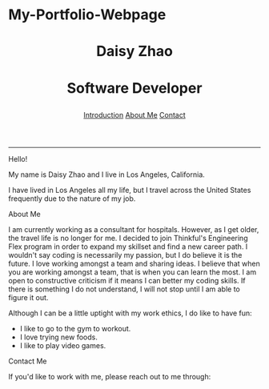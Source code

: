 # My-Portfolio-Webpage

<!DOCTYPE html>
<html lang="en">

<head>
  <meta charset="utf-8">
  <meta name="viewport" content= "width=device-width">
  <title>Daisy Zhao | Software Developer</title>
  <link rel="stylesheet" href="https://cdnjs.cloudflare.com/ajax/libs/normalize/8.0.1/normalize.min.css" />
  <link href="style.css" rel="stylesheet" type="text/css" />
</head>

<body>
  <header>
    <div>
      <h1>Daisy Zhao<h1>
      <p>Software Developer</p>
    </div>
    <nav>
      <a href="#Intro">Introduction</a>
      <a href="#About-Me">About Me</a>
      <a href="#Contact">Contact</a>
    </nav>    
     </header>  
<hr>
      
   <main>
   <article id="Intro"
            <h2>Hello!</h2>
      <p>My name is Daisy Zhao and I live in Los Angeles, California.</p>
      <p>I have lived in Los Angeles all my life, but I travel across the United States frequently due to the nature of my job. </p>
      </article>
   <article id="About-Me"
            <h2>About Me</h2>
      <p>I am currently working as a consultant for hospitals. However, as I get older, the travel life is no longer for me. I decided to join Thinkful's Engineering Flex program in order to expand my skillset and find a new career path. I wouldn't say coding is necessarily my passion, but I do believe it is the future. I love working amongst a team and sharing ideas. I believe that when you are working amongst a team, that is when you can learn the most. I am open to constructive criticism if it means I can better my coding skills. If there is something I do not understand, I will not stop until I am able to figure it out. </p>
    <p>Although I can be a little uptight with my work ethics, I do like to have fun:
      <ul>
        <li>I like to go to the gym to workout. </li>
        <li>I love trying new foods. </li>
        <li>I like to play video games. </li>
      <ul>
        </p>
        </article>
    <article id="Contact"
             <h2>Contact Me</h2>
  <p>If you'd like to work with me, please reach out to me through: </p>
  <link href="
